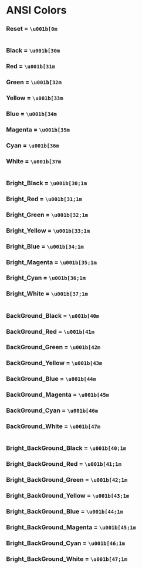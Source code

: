 # ANSI Colors
### Reset = `\u001b[0m`
#
### Black = `\u001b[30m`
### Red = `\u001b[31m`
### Green = `\u001b[32m`
### Yellow = `\u001b[33m`
### Blue = `\u001b[34m`
### Magenta = `\u001b[35m`
### Cyan = `\u001b[36m`
### White = `\u001b[37m`
#
### Bright_Black = `\u001b[30;1m`
### Bright_Red = `\u001b[31;1m`
### Bright_Green = `\u001b[32;1m`
### Bright_Yellow = `\u001b[33;1m`
### Bright_Blue = `\u001b[34;1m`
### Bright_Magenta = `\u001b[35;1m`
### Bright_Cyan = `\u001b[36;1m`
### Bright_White = `\u001b[37;1m`
#
### BackGround_Black = `\u001b[40m`
### BackGround_Red = `\u001b[41m`
### BackGround_Green = `\u001b[42m`
### BackGround_Yellow = `\u001b[43m`
### BackGround_Blue = `\u001b[44m`
### BackGround_Magenta = `\u001b[45m`
### BackGround_Cyan = `\u001b[46m`
### BackGround_White = `\u001b[47m`
#
### Bright_BackGround_Black = `\u001b[40;1m`
### Bright_BackGround_Red = `\u001b[41;1m`
### Bright_BackGround_Green = `\u001b[42;1m`
### Bright_BackGround_Yellow = `\u001b[43;1m`
### Bright_BackGround_Blue = `\u001b[44;1m`
### Bright_BackGround_Magenta = `\u001b[45;1m`
### Bright_BackGround_Cyan = `\u001b[46;1m`
### Bright_BackGround_White = `\u001b[47;1m`
